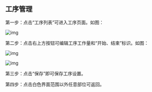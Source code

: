 ## **工序管理**

第一步：点击“工序列表”可进入工序页面。如图：

![img](https://zctc.obs.myhuaweicloud.com/official/markdownImg/img70.png) 

 

 

第二步：点击右上方按钮可编辑工序工作量和“开始、结束”标识。如图：

![img](https://zctc.obs.myhuaweicloud.com/official/markdownImg/img71.png) 

![img](https://zctc.obs.myhuaweicloud.com/official/markdownImg/img72.png) 

 

 

第三步：点击“保存”即可保存工序设置。

 

第四步：点击白色界面范围以外任意部位可返回。

 